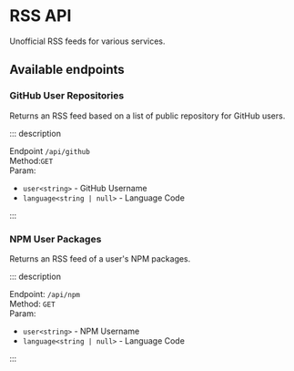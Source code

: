 # RSS API

Unofficial RSS feeds for various services.

## Available endpoints

### GitHub User Repositories

Returns an RSS feed based on a list of public repository for GitHub users.

::: description

Endpoint `/api/github`  
Method:`GET`  
Param:
- `user<string>` - GitHub Username
- `language<string | null>` - Language Code

:::

### NPM User Packages

Returns an RSS feed of a user's NPM packages.

::: description

Endpoint: `/api/npm`  
Method: `GET`  
Param:
- `user<string>` - NPM Username
- `language<string | null>` - Language Code

:::
